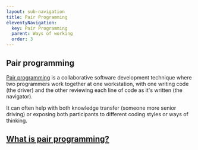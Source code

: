 ```yaml
---
layout: sub-navigation
title: Pair Programming
eleventyNavigation:
  key: Pair Programming
  parent: Ways of working
  order: 3
---
```


## Pair programming


[Pair programming](https://gds-way.digital.cabinet-office.gov.uk/standards/pair-programming.html#pair-programming) is a collaborative software development technique where two programmers work together at one workstation, with one writing code (the driver) and the other reviewing each line of code as it's written (the navigator).

It can often help with both knowledge transfer (someone more senior driving) or exposing both participants to different coding styles or ways of thinking.

<div class="grid grid-cols-1 gap-4 pt-8">
  <div class="grid-card">
    <h2 class="govuk-heading-m"><a href="https://dev.to/documatic/pair-programming-best-practices-and-tools-154j#:~:text=Pair%20Programming%20is%20a%20technique,and%20provides%20feedback%20(navigator)" class="govuk-link">What is pair programming?</a></h2>
  </div>

